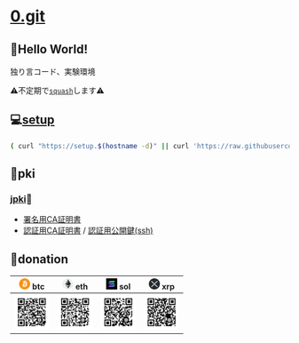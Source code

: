 # [0.git](.)

## 💬Hello World!

独り言コード、実験環境

⚠️不定期で[``squash``](./bin/git-autofixup)します⚠️

## 💻[setup](./setup)

```bash
( curl "https://setup.$(hostname -d)" || curl 'https://raw.githubusercontent.com/tkyz/0/main/setup' ) | bash
```

## 👤pki

### [jpki](https://github.com/jpki)🗾

- [署名用CA証明書](./mnt/0000-0000-0000/jp.go.jpki_sign_ca.der)
- [認証用CA証明書](./mnt/0000-0000-0000/jp.go.jpki_auth_ca.der) / [認証用公開鍵(ssh)](./mnt/0000-0000-0000/pub)

## 🙏donation

|<img src='./mnt/00000000-0000-0000-0000-000000000000/btc.png'       height=20> btc|<img src='./mnt/00000000-0000-0000-0000-000000000000/eth.png'       height=20> eth|<img src='./mnt/00000000-0000-0000-0000-000000000000/sol.png'         height=20> sol|<img src='./mnt/00000000-0000-0000-0000-000000000000/xrp.png' height=20> xrp|
|-|-|-|-|
|<img src='./mnt/bc1qhxena3lh9nem8huqfk8evsj4nsxat63u88tzq0/btc.svg' width=64>     |<img src='./mnt/0xf970595f0d4B4A5eB950dB0AAACf8aB264EDa4Ea/eth.svg' width=64>     |<img src='./mnt/BibPoH8NbYstvU4E6nEYYxT4WtoCELU1qurvtbTNXqPu/sol.svg' width=64>     |<img src='./mnt/rNuQHmQesVCmPT3x1ndKimGgMKuURXyhhL/xrp.svg'   width=64>     |
